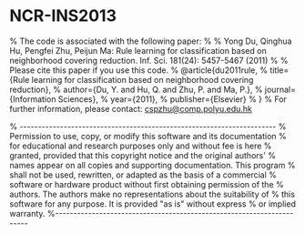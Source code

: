 # NCR-INS2013

% The code is associated with the following paper:
% 
% Yong Du, Qinghua Hu, Pengfei Zhu, Peijun Ma: Rule learning for classification based on neighborhood covering reduction. Inf. Sci. 181(24): 5457-5467 (2011)
% 
% Please cite this paper if you use this code. 
% @article{du2011rule,
%   title={Rule learning for classification based on neighborhood covering reduction},
%   author={Du, Y. and Hu, Q. and Zhu, P. and Ma, P.},
%   journal={Information Sciences},
%   year={2011},
%   publisher={Elsevier}
% }
% For further information, please contact: cspzhu@comp.polyu.edu.hk

% ----------------------------------------------------------------------
% Permission to use, copy, or modify this software and its documentation
% for educational and research purposes only and without fee is here
% granted, provided that this copyright notice and the original authors'
% names appear on all copies and supporting documentation. This program
% shall not be used, rewritten, or adapted as the basis of a commercial
% software or hardware product without first obtaining permission of the
% authors. The authors make no representations about the suitability of
% this software for any purpose. It is provided "as is" without express
% or implied warranty.
%----------------------------------------------------------------------
